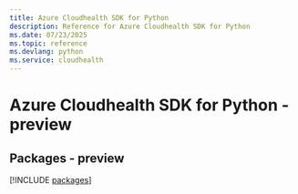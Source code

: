 ```yaml
---
title: Azure Cloudhealth SDK for Python
description: Reference for Azure Cloudhealth SDK for Python
ms.date: 07/23/2025
ms.topic: reference
ms.devlang: python
ms.service: cloudhealth
---
```

# Azure Cloudhealth SDK for Python - preview
## Packages - preview
[!INCLUDE [packages](cloudhealth-index.md)]